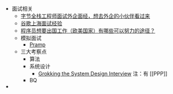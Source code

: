 - 面试相关
	- [字节全栈工程师面试外企面经，想去外企的小伙伴看过来](https://juejin.cn/post/7079017554672353294)
	- [谷歌上海面试经验](https://zhuanlan.zhihu.com/p/118283800)
	- [程序员想要出国工作（欧美国家）有哪些可以努力的途径？](https://www.zhihu.com/question/23921846)
	- 模拟面试
		- [Pramp](https://www.pramp.com/#/)
	- 三大考察点
		- 算法
		- 系统设计
			- [Grokking the System Design Interview](https://www.educative.io/courses/grokking-the-system-design-interview?aff=BYZE) 注：有 [[PPP]]
		- BQ
-